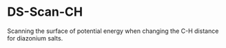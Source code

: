# DS-Scan-CH
Scanning the surface of potential energy when changing the C-H distance for diazonium salts.
